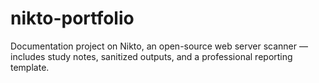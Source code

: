 # nikto-portfolio
Documentation project on Nikto, an open-source web server scanner — includes study notes, sanitized outputs, and a professional reporting template.
